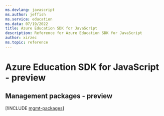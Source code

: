 ```yaml
---
ms.devlang: javascript
ms.author: jeffish
ms.service: education
ms.data: 07/19/2022
title: Azure Education SDK for JavaScript
description: Reference for Azure Education SDK for JavaScript
author: xirzec
ms.topic: reference
---
```

# Azure Education SDK for JavaScript - preview

## Management packages - preview
[!INCLUDE [mgmt-packages](education-mgmt-index.md)]
